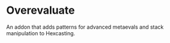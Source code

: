 # Overevaluate

An addon that adds patterns for advanced metaevals and stack manipulation to Hexcasting.
